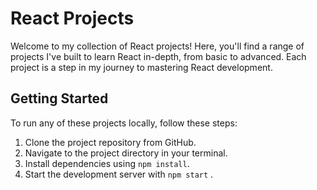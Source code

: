 # React Projects

Welcome to my collection of React projects! Here, you'll find a range of projects I've built to learn React in-depth, from basic to advanced. Each project is a step in my journey to mastering React development.

## Getting Started

To run any of these projects locally, follow these steps:

1. Clone the project repository from GitHub.
2. Navigate to the project directory in your terminal.
3. Install dependencies using `npm install`.
4. Start the development server with `npm start` .
